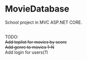 # MovieDatabase
School project in MVC ASP.NET CORE.

<br/>
TODO:<br/>
<strike>Add toplist for movies by score<br/></strike>
<strike>Add genre to movies 1-N<br/></strike>
Add login for users(?)